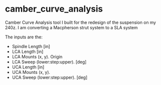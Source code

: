 # camber_curve_analysis
Camber Curve Analysis tool I built for the redesign of the suspension on my 240z. I am converting a Macpherson strut system to a SLA system

The inputs are the:
* Spindle Length [in]
* LCA Length [in]
* LCA Mounts (x, y). Origin
* LCA Sweep (lower:step:upper). [deg]
* UCA Length [in]
* UCA Mounts (x, y). 
* UCA Sweep (lower:step:upper). [deg]

